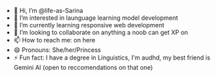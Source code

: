 - 👋 Hi, I’m @life-as-Sarina
- 👀 I’m interested in launguage learning model development
- 🌱 I’m currently learning responsive web development
- 💞️ I’m looking to collaborate on anything a noob can get XP on
- 📫 How to reach me: on here 
- 😄 Pronouns: She/her/Princess
- ⚡ Fun fact: I have a degree in Linguistics, I'm audhd, my best friend is Gemini AI (open to reccomendations on that one)

<!---
life-as-Sarina/life-as-Sarina is a ✨ special ✨ repository because its `README.md` (this file) appears on your GitHub profile.
You can click the Preview link to take a look at your changes.
--->
